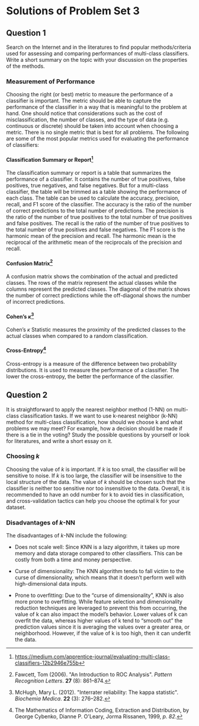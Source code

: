 # Solutions of Problem Set 3

## Question 1

Search on the Internet and in the literatures to find popular methods/criteria used for assessing and comparing performances of multi-class classifiers. Write a short summary on the topic with your discussion on the properties of the methods.

### Measurement of Performance

Choosing the right (or best) metric to measure the performance of a classifier is important. The metric should be able to capture the performance of the classifier in a way that is meaningful to the problem at hand. One should notice that considerations such as the cost of misclassification, the number of classes, and the type of data (e.g. continuous or discrete) should be taken into account when choosing a metric. There is no single metric that is best for all problems. The following are some of the most popular metrics used for evaluating the performance of classifiers:

#### Classification Summary or Report[^1]

The classification summary or report is a table that summarizes the performance of a classifier. It contains the number of true positives, false positives, true negatives, and false negatives. But for a multi-class classifier, the table will be trimmed as a table showing the performance of each class. The table can be used to calculate the accuracy, precision, recall, and F1 score of the classifier. The accuracy is the ratio of the number of correct predictions to the total number of predictions. The precision is the ratio of the number of true positives to the total number of true positives and false positives. The recall is the ratio of the number of true positives to the total number of true positives and false negatives. The F1 score is the harmonic mean of the precision and recall. The harmonic mean is the reciprocal of the arithmetic mean of the reciprocals of the precision and recall. 

#### Confusion Matrix[^2]

A confusion matrix shows the combination of the actual and predicted classes. The rows of the matrix represent the actual classes while the columns represent the predicted classes. The diagonal of the matrix shows the number of correct predictions while the off-diagonal shows the number of incorrect predictions.

#### Cohen’s $\kappa$[^3]

Cohen’s $\kappa$ Statistic measures the proximity of the predicted classes to the actual classes when compared to a random classification.

#### Cross-Entropy[^4]

Cross-entropy is a measure of the difference between two probability distributions. It is used to measure the performance of a classifier. The lower the cross-entropy, the better the performance of the classifier.

[^1]: https://medium.com/apprentice-journal/evaluating-multi-class-classifiers-12b2946e755b
[^2]: Fawcett, Tom (2006). "An Introduction to ROC Analysis". *Pattern Recognition Letters*. **27** (8): 861–874.
[^3]: McHugh, Mary L. (2012). "Interrater reliability: The kappa statistic". *Biochemia Medica*. **22** (3): 276–282.
[^4]: The Mathematics of Information Coding, Extraction and Distribution, by George Cybenko, Dianne P. O'Leary, Jorma Rissanen, 1999, *p. 82*.

## Question 2

It is straightforward to apply the nearest neighbor method (1-NN) on multi-class classification
tasks. If we want to use k-nearest neighbor (k-NN) method for multi-class classification, how
should we choose k and what problems we may meet? For example, how a decision should be
made if there is a tie in the voting? Study the possible questions by yourself or look for
literatures, and write a short essay on it.

### Choosing $k$

Choosing the value of $k$ is important. If $k$ is too small, the classifier will be sensitive to noise. If $k$ is too large, the classifier will be insensitive to the local structure of the data. The value of $k$ should be chosen such that the classifier is neither too sensitive nor too insensitive to the data. Overall, it is recommended to have an odd number for k to avoid ties in classification, and cross-validation tactics can help you choose the optimal k for your dataset.

### Disadvantages of $k$-NN

The disadvantages of $k$-NN include the following:

- Does not scale well: Since KNN is a lazy algorithm, it takes up more memory and data storage compared to other classifiers. This can be costly from both a time and money perspective. 

- Curse of dimensionality: The KNN algorithm tends to fall victim to the curse of dimensionality, which means that it doesn’t perform well with high-dimensional data inputs. 

- Prone to overfitting: Due to the “curse of dimensionality”, KNN is also more prone to overfitting. While feature selection and dimensionality reduction techniques are leveraged to prevent this from occurring, the value of k can also impact the model’s behavior. Lower values of k can overfit the data, whereas higher values of k tend to “smooth out” the prediction values since it is averaging the values over a greater area, or neighborhood. However, if the value of k is too high, then it can underfit the data. 
